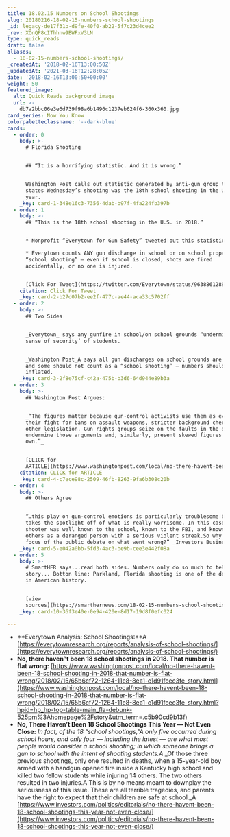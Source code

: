 ```yaml
---
title: 18.02.15 Numbers on School Shootings
slug: 20180216-18-02-15-numbers-school-shootings
_id: legacy-de17f31b-d9fe-40f0-ab22-5f7c23d4cee2
_rev: XOnQP8cIThhnw9BWFxV3LN
type: quick_reads
draft: false
aliases:
  - 18-02-15-numbers-school-shootings/
_createdAt: '2018-02-16T13:00:50Z'
_updatedAt: '2021-03-16T12:28:05Z'
date: '2018-02-16T13:00:50+00:00'
weight: 50
featured_image:
  alt: Quick Reads background image
  url: >-
    db7a2bbc06e3e6d739f98a6b1496c1237eb624f6-360x360.jpg
card_series: Now You Know
colorpaletteclassname: '--dark-blue'
cards:
  - order: 0
    body: >-
      # Florida Shooting


      ## “It is a horrifying statistic. And it is wrong.”


      Washington Post calls out statistic generated by anti-gun group that
      states Wednesday’s shooting was the 18th school shooting in the USA this
      year.
    _key: card-1-348e16c3-7356-4dab-b97f-4fa224fb397b
  - order: 1
    body: >-
      ## “This is the 18th school shooting in the U.S. in 2018.”


      * Nonprofit “Everytown for Gun Safety” tweeted out this statistic.

      * Everytown counts ANY gun discharge in school or on school property as a
      “school shooting” – even if school is closed, shots are fired
      accidentally, or no one is injured.


      [Click For Tweet](https://twitter.com/Everytown/status/963886128829992961)
    citation: Click For Tweet
    _key: card-2-b27d07b2-ee2f-477c-ae44-aca33c5702ff
  - order: 2
    body: >-
      ## Two Sides


      _Everytown_ says any gunfire in school/on school grounds “undermines the
      sense of security’ of students.


      _Washington Post_A says all gun discharges on school grounds are not equal
      and some should not count as a “school shooting” – numbers should not be
      inflated.
    _key: card-3-2f8e75cf-c42a-475b-b3d6-64d944e89b3a
  - order: 3
    body: >-
      ## Washington Post Argues:


      _“The figures matter because gun-control activists use them as evidence in
      their fight for bans on assault weapons, stricter background checks and
      other legislation. Gun rights groups seize on the faults in the data to
      undermine those arguments and, similarly, present skewed figures of their
      own.”_


      [CLICK for
      ARTICLE](https://www.washingtonpost.com/local/no-there-havent-been-18-school-shooting-in-2018-that-number-is-flat-wrong/2018/02/15/65b6cf72-1264-11e8-8ea1-c1d91fcec3fe_story.html?hpid=hp_hp-top-table-main_fla-debunk-525pm%3Ahomepage%2Fstory&utm_term=.c5b90cd9b13f)
    citation: CLICK for ARTICLE
    _key: card-4-c7ece98c-2509-46fb-8263-9fa6b308c20b
  - order: 4
    body: >-
      ## Others Agree


      “…this play on gun-control emotions is particularly troublesome because it
      takes the spotlight off of what is really worrisome. In this case, the
      shooter was well known to the school, known to the FBI, and known to many
      others as a deranged person with a serious violent streak.So why isn’t the
      focus of the public debate on what went wrong?” _Investors Business Daily_
    _key: card-5-e042a0bb-5fd3-4ac3-be9b-cee3e442f08a
  - order: 5
    body: >-
      # SmartHER says...read both sides. Numbers only do so much to tell a
      story... Botton line: Parkland, Florida shooting is one of the deadliest
      in American history.


      [view
      sources](https://smarthernews.com/18-02-15-numbers-school-shootings/)
    _key: card-10-36f3e40e-0e94-420e-8d17-19d8f0efc024

---
```

* **Everytown Analysis: School Shootings:**A [https://everytownresearch.org/reports/analysis-of-school-shootings/](https://everytownresearch.org/reports/analysis-of-school-shootings/)
* **No, there haven”t been 18 school shootings in 2018. That number is flat wrong:** [https://www.washingtonpost.com/local/no-there-havent-been-18-school-shooting-in-2018-that-number-is-flat-wrong/2018/02/15/65b6cf72-1264-11e8-8ea1-c1d91fcec3fe_story.html](https://www.washingtonpost.com/local/no-there-havent-been-18-school-shooting-in-2018-that-number-is-flat-wrong/2018/02/15/65b6cf72-1264-11e8-8ea1-c1d91fcec3fe_story.html?hpid=hp_hp-top-table-main_fla-debunk-525pm%3Ahomepage%2Fstory&utm_term=.c5b90cd9b13f)
* **No, There Haven’t Been 18 School Shootings This Year — Not Even Close:** _In fact, of the 18 “school shootings,”A only five occurred during school hours, and only four — including the latest — are what most people would consider a school shooting; in which someone brings a gun to school with the intent of shooting students.A_ _Of those three previous shootings, only one resulted in deaths, when a 15-year-old boy armed with a handgun opened fire inside a Kentucky high school and killed two fellow students while injuring 14 others. The two others resulted in two injuries.A This is by no means meant to downplay the seriousness of this issue. These are all terrible tragedies, and parents have the right to expect that their children are safe at school._A [https://www.investors.com/politics/editorials/no-there-havent-been-18-school-shootings-this-year-not-even-close/](https://www.investors.com/politics/editorials/no-there-havent-been-18-school-shootings-this-year-not-even-close/)